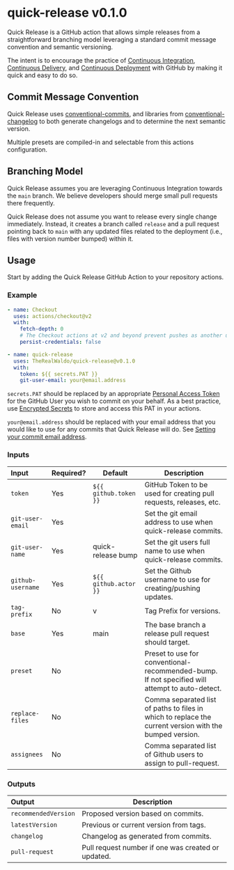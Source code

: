 # quick-release v0.1.0

Quick Release is a GitHub action that allows simple releases from a straightforward branching model leveraging a standard commit message convention and semantic versioning.

The intent is to encourage the practice of [Continuous Integration](https://en.wikipedia.org/wiki/Continuous_integration), [Continuous Delivery](https://en.wikipedia.org/wiki/Continuous_delivery), and [Continuous Deployment](https://en.wikipedia.org/wiki/Continuous_deployment) with GitHub by making it quick and easy to do so.

## Commit Message Convention

Quick Release uses [conventional-commits](https://www.conventionalcommits.org/), and libraries from [conventional-changelog](https://github.com/conventional-changelog/conventional-changelog) to both generate changelogs and to determine the next semantic version.

Multiple presets are compiled-in and selectable from this actions configuration.

## Branching Model

Quick Release assumes you are leveraging Continuous Integration towards the `main` branch.  We believe developers should merge small pull requests there frequently.

Quick Release does not assume you want to release every single change immediately.  Instead, it creates a branch called `release` and a pull request pointing back to `main` with any updated files related to the deployment (i.e., files with version number bumped) within it.

## Usage

Start by adding the Quick Release GitHub Action to your repository actions.

### Example

```yaml
- name: Checkout
  uses: actions/checkout@v2
  with:
    fetch-depth: 0
    # The Checkout actions at v2 and beyond prevent pushes as another user because `persist-credentials` is now set to true by default.
    persist-credentials: false

- name: quick-release
  uses: TheRealWaldo/quick-release@v0.1.0
  with:
    token: ${{ secrets.PAT }}
    git-user-email: your@email.address
```

`secrets.PAT` should be replaced by an appropriate [Personal Access Token](https://docs.github.com/en/authentication/keeping-your-account-and-data-secure/creating-a-personal-access-token) for the GitHub User you wish to commit on your behalf.  As a best practice, use [Encrypted Secrets](https://docs.github.com/en/actions/security-guides/encrypted-secrets) to store and access this PAT in your actions.

`your@email.address` should be replaced with your email address that you would like to use for any commits that Quick Release will do.  See [Setting your commit email address](https://docs.github.com/en/account-and-profile/setting-up-and-managing-your-github-user-account/managing-email-preferences/setting-your-commit-email-address).

### Inputs

|Input|Required?|Default|Description
|:---|---|---|----
|`token`|Yes|`${{ github.token }}`|GitHub Token to be used for creating pull requests, releases, etc.
|`git-user-email`|Yes||Set the git email address to use when quick-release commits.
|`git-user-name`|Yes|quick-release bump|Set the git users full name to use when quick-release commits.
|`github-username`|Yes|`${{ github.actor }}`|Set the Github username to use for creating/pushing updates.
|`tag-prefix`|No|v|Tag Prefix for versions.
|`base`|Yes|main|The base branch a release pull request should target.
|`preset`|No||Preset to use for conventional-recommended-bump.  If not specified will attempt to auto-detect.
|`replace-files`|No||Comma separated list of paths to files in which to replace the current version with the bumped version.
|`assignees`|No||Comma separated list of Github users to assign to pull-request.

### Outputs
|Output|Description
|:---|---
|`recommendedVersion`|Proposed version based on commits.
|`latestVersion`|Previous or current version from tags.
|`changelog`|Changelog as generated from commits.
|`pull-request`|Pull request number if one was created or updated.

